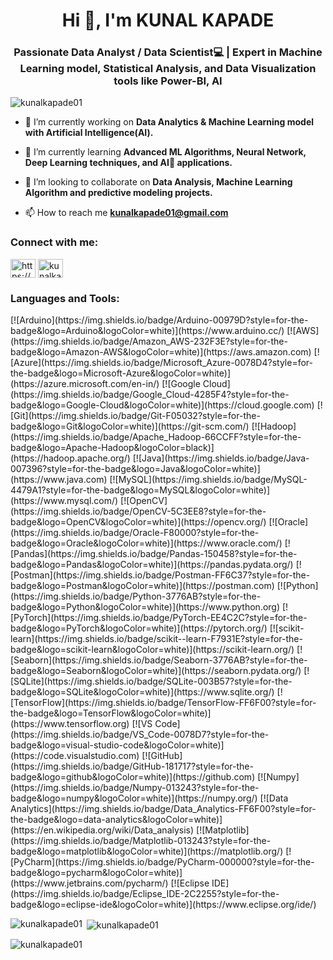 <h1 align="center">Hi 👋, I'm KUNAL KAPADE</h1>
<h3 align="center">Passionate Data Analyst / Data Scientist💻 | Expert in Machine Learning model, Statistical Analysis, and Data Visualization tools like Power-BI, AI</h3>

<p align="left"> <img src="https://komarev.com/ghpvc/?username=kunalkapade01&label=Profile%20views&color=0e75b6&style=flat" alt="kunalkapade01" /> </p>

- 🔭 I’m currently working on **Data Analytics & Machine Learning model with Artificial Intelligence(AI).**

- 🌱 I’m currently learning **Advanced ML Algorithms, Neural Network, Deep Learning techniques, and AI🤖 applications.**

- 👯 I’m looking to collaborate on **Data Analysis, Machine Learning Algorithm and predictive modeling projects.**

- 📫 How to reach me **kunalkapade01@gmail.com**

<h3 align="left">Connect with me:</h3>
<p align="left">
<a href="https://linkedin.com/in/https://www.linkedin.com/in/kunal-kapade-798292209/" target="blank"><img align="center" src="https://raw.githubusercontent.com/rahuldkjain/github-profile-readme-generator/master/src/images/icons/Social/linked-in-alt.svg" alt="https://www.linkedin.com/in/kunal-kapade-798292209/" height="30" width="40" /></a>
<a href="https://kaggle.com/kunalkapade" target="blank"><img align="center" src="https://raw.githubusercontent.com/rahuldkjain/github-profile-readme-generator/master/src/images/icons/Social/kaggle.svg" alt="kunalkapade" height="30" width="40" /></a>
</p>

<h3 align="left">Languages and Tools:</h3>
<p align="left">
  [![Arduino](https://img.shields.io/badge/Arduino-00979D?style=for-the-badge&logo=Arduino&logoColor=white)](https://www.arduino.cc/)
  [![AWS](https://img.shields.io/badge/Amazon_AWS-232F3E?style=for-the-badge&logo=Amazon-AWS&logoColor=white)](https://aws.amazon.com)
  [![Azure](https://img.shields.io/badge/Microsoft_Azure-0078D4?style=for-the-badge&logo=Microsoft-Azure&logoColor=white)](https://azure.microsoft.com/en-in/)
  [![Google Cloud](https://img.shields.io/badge/Google_Cloud-4285F4?style=for-the-badge&logo=Google-Cloud&logoColor=white)](https://cloud.google.com)
  [![Git](https://img.shields.io/badge/Git-F05032?style=for-the-badge&logo=Git&logoColor=white)](https://git-scm.com/)
  [![Hadoop](https://img.shields.io/badge/Apache_Hadoop-66CCFF?style=for-the-badge&logo=Apache-Hadoop&logoColor=black)](https://hadoop.apache.org/)
  [![Java](https://img.shields.io/badge/Java-007396?style=for-the-badge&logo=Java&logoColor=white)](https://www.java.com)
  [![MySQL](https://img.shields.io/badge/MySQL-4479A1?style=for-the-badge&logo=MySQL&logoColor=white)](https://www.mysql.com/)
  [![OpenCV](https://img.shields.io/badge/OpenCV-5C3EE8?style=for-the-badge&logo=OpenCV&logoColor=white)](https://opencv.org/)
  [![Oracle](https://img.shields.io/badge/Oracle-F80000?style=for-the-badge&logo=Oracle&logoColor=white)](https://www.oracle.com/)
  [![Pandas](https://img.shields.io/badge/Pandas-150458?style=for-the-badge&logo=Pandas&logoColor=white)](https://pandas.pydata.org/)
  [![Postman](https://img.shields.io/badge/Postman-FF6C37?style=for-the-badge&logo=Postman&logoColor=white)](https://postman.com)
  [![Python](https://img.shields.io/badge/Python-3776AB?style=for-the-badge&logo=Python&logoColor=white)](https://www.python.org)
  [![PyTorch](https://img.shields.io/badge/PyTorch-EE4C2C?style=for-the-badge&logo=PyTorch&logoColor=white)](https://pytorch.org/)
  [![scikit-learn](https://img.shields.io/badge/scikit--learn-F7931E?style=for-the-badge&logo=scikit-learn&logoColor=white)](https://scikit-learn.org/)
  [![Seaborn](https://img.shields.io/badge/Seaborn-3776AB?style=for-the-badge&logo=Seaborn&logoColor=white)](https://seaborn.pydata.org/)
  [![SQLite](https://img.shields.io/badge/SQLite-003B57?style=for-the-badge&logo=SQLite&logoColor=white)](https://www.sqlite.org/)
  [![TensorFlow](https://img.shields.io/badge/TensorFlow-FF6F00?style=for-the-badge&logo=TensorFlow&logoColor=white)](https://www.tensorflow.org)
  [![VS Code](https://img.shields.io/badge/VS_Code-0078D7?style=for-the-badge&logo=visual-studio-code&logoColor=white)](https://code.visualstudio.com)
  [![GitHub](https://img.shields.io/badge/GitHub-181717?style=for-the-badge&logo=github&logoColor=white)](https://github.com)
  [![Numpy](https://img.shields.io/badge/Numpy-013243?style=for-the-badge&logo=numpy&logoColor=white)](https://numpy.org/)
  [![Data Analytics](https://img.shields.io/badge/Data_Analytics-FF6F00?style=for-the-badge&logo=data-analytics&logoColor=white)](https://en.wikipedia.org/wiki/Data_analysis)
  [![Matplotlib](https://img.shields.io/badge/Matplotlib-013243?style=for-the-badge&logo=matplotlib&logoColor=white)](https://matplotlib.org/)
  [![PyCharm](https://img.shields.io/badge/PyCharm-000000?style=for-the-badge&logo=pycharm&logoColor=white)](https://www.jetbrains.com/pycharm/)
  [![Eclipse IDE](https://img.shields.io/badge/Eclipse_IDE-2C2255?style=for-the-badge&logo=eclipse-ide&logoColor=white)](https://www.eclipse.org/ide/)
</p>

<p><img align="left" src="https://github-readme-stats.vercel.app/api/top-langs?username=kunalkapade01&show_icons=true&locale=en&layout=compact" alt="kunalkapade01" /></p>

<p>&nbsp;<img align="center" src="https://github-readme-stats.vercel.app/api?username=kunalkapade01&show_icons=true&locale=en" alt="kunalkapade01" /></p>

<p><img align="center" src="https://github-readme-streak-stats.herokuapp.com/?user=kunalkapade01&" alt="kunalkapade01" /></p>
